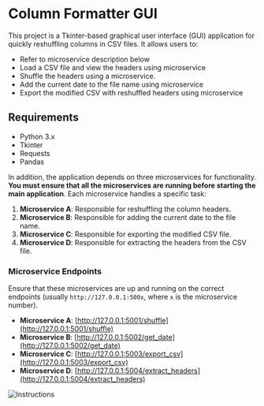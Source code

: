 # Column Formatter GUI

This project is a Tkinter-based graphical user interface (GUI) application for quickly reshuffling columns in CSV files. It allows users to:

- Refer to microservice description below
- Load a CSV file and view the headers using microservice
- Shuffle the headers using a microservice.
- Add the current date to the file name using microservice
- Export the modified CSV with reshuffled headers using microservice

## Requirements

- Python 3.x
- Tkinter
- Requests
- Pandas

In addition, the application depends on three microservices for functionality. **You must ensure that all the microservices are running before starting the main application**. Each microservice handles a specific task:

1. **Microservice A**: Responsible for reshuffling the column headers.
2. **Microservice B**: Responsible for adding the current date to the file name.
3. **Microservice C**: Responsible for exporting the modified CSV file.
4. **Microservice D**: Responsible for extracting the headers from the CSV file.

### Microservice Endpoints

Ensure that these microservices are up and running on the correct endpoints (usually `http://127.0.0.1:500x`, where `x` is the microservice number). 

- **Microservice A**: [http://127.0.0.1:5001/shuffle](http://127.0.0.1:5001/shuffle)
- **Microservice B**: [http://127.0.0.1:5002/get_date](http://127.0.0.1:5002/get_date)
- **Microservice C**: [http://127.0.0.1:5003/export_csv](http://127.0.0.1:5003/export_csv)
- **Microservice D**: [http://127.0.0.1:5004/extract_headers](http://127.0.0.1:5004/extract_headers)

![Instructions](https://github.com/user-attachments/assets/b9ee4ba7-8960-4834-a817-2356487c17ec)
